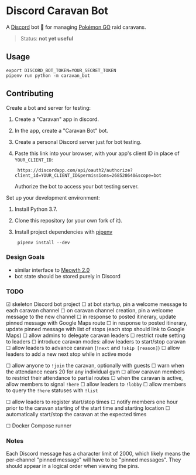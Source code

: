 # Discord Caravan Bot

A [Discord](https://discordapp.com/) bot 🤖 for managing [Pokémon GO](https://www.pokemongo.com/) raid caravans.

> Status: **not yet useful**


## Usage

    export DISCORD_BOT_TOKEN=YOUR_SECRET_TOKEN
    pipenv run python -m caravan_bot


## Contributing

Create a bot and server for testing:

1. Create a "Caravan" app in discord.
2. In the app, create a "Caravan Bot" bot.
3. Create a personal Discord server just for bot testing.
4. Paste this link into your browser, with your app's client ID in place of `YOUR_CLIENT_ID`:

        https://discordapp.com/api/oauth2/authorize?client_id=YOUR_CLIENT_ID&permissions=268528640&scope=bot

    Authorize the bot to access your bot testing server.


Set up your development environment:

1. Install Python 3.7.
2. Clone this repository (or your own fork of it).
3. Install project dependencies with [pipenv](https://docs.pipenv.org/)

        pipenv install --dev


### Design Goals

- similar interface to [Meowth 2.0](https://github.com/FoglyOgly/Meowth)
- bot state should be stored purely in Discord


### TODO

☑ skeleton Discord bot project
☐ at bot startup, pin a welcome message to each caravan channel
☐ on caravan channel creation, pin a welcome message to the new channel
☐ in response to posted itinerary, update pinned message with Google Maps route
☐ in response to posted itinerary, update pinned message with list of stops (each stop should link to Google Maps)
☐ allow admins to delegate caravan leaders
☐ restrict route setting to leaders
☐ introduce caravan modes: allow leaders to start/stop caravan
☐ allow leaders to advance caravan (`!next` and `!skip [reason]`)
☐ allow leaders to add a new next stop while in active mode

☐ allow anyone to `!join` the caravan, optionally with guests
☐ warn when the attendance nears 20 for any individual gym
☐ allow caravan members to restrict their attendance to partial routes
☐ when the caravan is active, allow members to signal `!here`
☐ allow leaders to `!lobby`
☐ allow members to query the `!here` statuses with `!list`

☐ allow leaders to register start/stop times
☐ notify members one hour prior to the caravan starting of the start time and starting location
☐ automatically start/stop the caravan at the expected times

☐ Docker Compose runner


### Notes

Each Discord message has a character limit of 2000, which likely means the per-channel "pinned message" will have to be
"pinned messages". They should appear in a logical order when viewing the pins.
